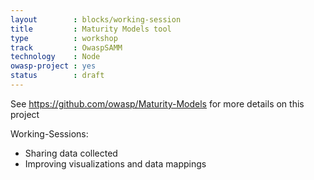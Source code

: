 ```yaml
---
layout        : blocks/working-session
title         : Maturity Models tool
type          : workshop
track         : OwaspSAMM
technology    : Node
owasp-project : yes
status        : draft
---
```


See https://github.com/owasp/Maturity-Models for more details on this project

Working-Sessions:

 - Sharing data collected
 - Improving visualizations and data mappings
